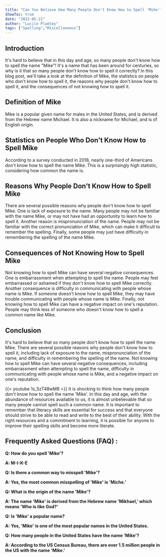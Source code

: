 ```yaml
---
title: "Can You Believe How Many People Don't Know How to Spell 'Mike'?!"
ShowToc: true 
date: "2022-05-21"
author: "Lucile Plumley" 
tags: ["Spelling","Miscellaneous"]
---
```

## Introduction 
It's hard to believe that in this day and age, so many people don't know how to spell the name "Mike"! It's a name that has been around for centuries, so why is it that so many people don't know how to spell it correctly? In this blog post, we'll take a look at the definition of Mike, the statistics on people who don't know how to spell it, the reasons why people don't know how to spell it, and the consequences of not knowing how to spell it. 

## Definition of Mike
Mike is a popular given name for males in the United States, and is derived from the Hebrew name Michael. It is also a nickname for Michael, and is of English origin. 

## Statistics on People Who Don't Know How to Spell Mike
According to a survey conducted in 2018, nearly one-third of Americans don't know how to spell the name Mike. This is a surprisingly high statistic, considering how common the name is. 

## Reasons Why People Don't Know How to Spell Mike
There are several possible reasons why people don't know how to spell Mike. One is lack of exposure to the name. Many people may not be familiar with the name Mike, or may not have had an opportunity to learn how to spell it. Another reason is mispronunciation of the name. People may not be familiar with the correct pronunciation of Mike, which can make it difficult to remember the spelling. Finally, some people may just have difficulty in remembering the spelling of the name Mike. 

## Consequences of Not Knowing How to Spell Mike
Not knowing how to spell Mike can have several negative consequences. One is embarrassment when attempting to spell the name. People may feel embarrassed or ashamed if they don't know how to spell Mike correctly. Another consequence is difficulty in communicating with people whose name is Mike. If someone doesn't know how to spell Mike, they may have trouble communicating with people whose name is Mike. Finally, not knowing how to spell Mike can have a negative impact on one's reputation. People may think less of someone who doesn't know how to spell a common name like Mike. 

## Conclusion 
It's hard to believe that so many people don't know how to spell the name Mike. There are several possible reasons why people don't know how to spell it, including lack of exposure to the name, mispronunciation of the name, and difficulty in remembering the spelling of the name. Not knowing how to spell Mike can have several negative consequences, including embarrassment when attempting to spell the name, difficulty in communicating with people whose name is Mike, and a negative impact on one's reputation.

{{< youtube 1s_5zT48wM8 >}} 
It is shocking to think how many people don't know how to spell the name 'Mike'. In this day and age, with the abundance of resources available to us, it is almost unbelievable that so many people cannot spell such a common name. It is important to remember that literacy skills are essential for success and that everyone should strive to be able to read and write to the best of their ability. With the right resources and a commitment to learning, it is possible for anyone to improve their spelling skills and become more literate.

## Frequently Asked Questions (FAQ) :
**Q: How do you spell 'Mike'?**

**A: M-I-K-E**

**Q: Is there a common way to misspell 'Mike'?**

**A: Yes, the most common misspelling of 'Mike' is 'Miche.'**

**Q: What is the origin of the name 'Mike'?**

**A: The name 'Mike' is derived from the Hebrew name 'Mikhael,' which means 'Who is like God?'**

**Q: Is 'Mike' a popular name?**

**A: Yes, 'Mike' is one of the most popular names in the United States.**

**Q: How many people in the United States have the name 'Mike'?**

**A: According to the US Census Bureau, there are over 1.5 million people in the US with the name 'Mike.'**





